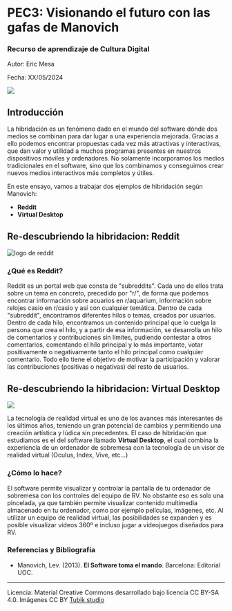 # PEC3: Visionando el futuro con las gafas de Manovich 

### Recurso de aprendizaje de Cultura Digital 


Autor: Eric Mesa


Fecha: XX/05/2024

<img src="https://upload.wikimedia.org/wikipedia/commons/thumb/0/07/Social_networking_services.jpg/800px-Social_networking_services.jpg?20140512202701"></img>



## Introducción


La hibridación es un fenómeno dado en el mundo del software dónde dos medios se combinan para dar lugar a una experiencia mejorada. Gracias a ello podemos encontrar propuestas cada vez más atractivas y interactivas, que dan valor y utilidad a muchos programas presentes en nuestros dispositivos móviles y ordenadores. No solamente incorporamos los medios tradicionales en el software, sino que los combinamos y conseguimos crear nuevos medios interactivos más completos y útiles.

En este ensayo, vamos a trabajar dos ejemplos de hibridación según Manovich:
<ul>
  <li><b>Reddit</b></li>
  <li><b>Virtual Desktop</b></li>
</ul>



## Re-descubriendo la hibridacion: Reddit

<img src="https://upload.wikimedia.org/wikipedia/commons/b/b5/Reddit_logo.png" alt="logo de reddit"></img>

### ¿Qué es Reddit?

Reddit es un portal web que consta de "subreddits". Cada uno de ellos trata sobre un tema en concreto, precedido por "r/", de forma que podemos encontrar información sobre acuarios en r/aquarium, información sobre relojes casio en r/casio y así con cualquier temática. Dentro de cada "subreddit", encontramos diferentes hilos o temas, creados por usuarios. Dentro de cada hilo, encontramos un contenido principal que lo cuelga la persona que crea el hilo, y a partir de esa información, se desarrolla un hilo de comentarios y contribuciones sin límites, pudiendo contestar a otros comentarios, comentando el hilo principal y lo más importante, votar positivamente o negativamente tanto el hilo principal como cualquier comentario. Todo ello tiene el objetivo de motivar la participación y valorar las contribuciones (positivas o negativas) del resto de usuarios.



## Re-descubriendo la hibridacion: Virtual Desktop

<img src="https://cdn.cloudflare.steamstatic.com/steam/apps/382110/capsule_616x353.jpg?t=1698249040"></img>

La tecnología de realidad virtual es uno de los avances más interesantes de los últimos años, teniendo un gran potencial de cambios y permitiendo una creación artística y lúdica sin precedentes. El caso de hibridación que estudiamos es el del software llamado <b>Virtual Desktop</b>, el cual combina la experiencia de un ordenador de sobremesa con la tecnología de un visor de realidad virtual (Oculus, Index, Vive, etc...)

### ¿Cómo lo hace?

El software permite visualizar y controlar la pantalla de tu ordenador de sobremesa con los controles del equipo de RV. No obstante eso es solo una pincelada, ya que también permite visualizar contenido multimedia almacenado en tu ordenador, como por ejemplo películas, imágenes, etc. Al utilizar un equipo de realidad virtual, las posibilidades se expanden y es posible visualizar vídeos 360º e incluso jugar a videojuegos diseñados para RV.


### Referencias y Bibliografía

* Manovich, Lev. (2013). **El Software toma el mando**. Barcelona: Editorial UOC. 


----

Licencia: Material Creative Commons desarrollado bajo licencia CC BY-SA 4.0. Imágenes CC BY [Tubik studio](https://blog.tubikstudio.com/how-to-create-original-flat-illustrations-designers-tips/) 
